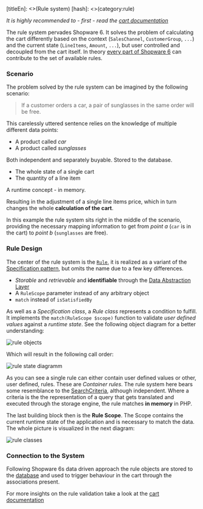 [titleEn]: <>(Rule system)
[hash]: <>(category:rule)

*It is highly recommended to - first - read the [cart documentation](./../50-checkout-process/10-cart.md)*

The rule system pervades Shopware 6. It solves the problem of calculating the cart differently based on the context (`SalesChannel`, `CustomerGroup`, `...`) and the current state (`LineItems`, `Amount`, `...`), but user controlled and decoupled from the cart itself. In theory [every part of Shopware 6](./10-rule-list.md) can contribute to the set of available rules.

### Scenario

The problem solved by the rule system can be imagined by the following scenario:

> If a customer orders a car, a pair of sunglasses in the same order will be free.

This carelessly uttered sentence relies on the knowledge of multiple different data points:

* A product called *car*
* A product called *sunglasses*

Both independent and separately buyable. Stored to the database.

* The whole state of a single cart
* The quantity of a line item

A runtime concept - in memory.

Resulting in the adjustment of a single line items price, which in turn changes the whole **calculation of the cart**.

In this example the rule system sits right in the middle of the scenario, providing the necessary mapping information to get from *point a* (`car` is in the cart) to *point b* (`sunglasses` are free).

### Rule Design

The center of the rule system is the [`Rule`](https://github.com/shopware/platform/blob/master/src/Core/Framework/Rule/Rule.php), it is realized as a variant of the  [Specification pattern](https://en.wikipedia.org/wiki/Specification_pattern), but omits the name due to a few key differences.

* *Storable* and *retrievable* and **identifiable** through the [Data Abstraction Layer](./../10-erd/erd-shopware-core-content-rule.md)
* A `RuleScope` parameter instead of any arbitrary object
* `match` instead of `isSatisfiedBy`

As well as a *Specification class*, a *Rule class* represents a condition to fulfill. It implements the `match(RuleScope $scope)` function to validate *user defined values* against a *runtime state*. See the following object diagram for a better understanding:

![rule objects](./dist/rule-objects.png)

Which will result in the following call order:

![rule state diagramm](./dist/rule-sequence.png)

As you can see a single rule can either contain user defined values or other, user defined, rules. These are *Container rules*. The rule system here bears some resemblance to the [SearchCriteria](./../130-dal.md), although independent. Where a criteria is the the representation of a query that gets translated and executed through the storage engine, the rule matches **in memory** in PHP.

The last building block then is the **Rule Scope**. The Scope contains the current runtime state of the application and is necessary to match the data. The whole picture is visualized in the next diagram:

![rule classes](./dist/rule-classes.png)

### Connection to the System

Following Shopware 6s data driven approach the rule objects are stored to the [database](./../10-erd/erd-shopware-core-content-rule.md) and used to trigger behaviour in the cart through the associations present.

For more insights on the rule validation take a look at the [cart documentation](./../50-checkout-process/10-cart.md)

